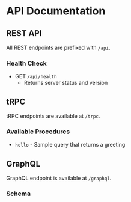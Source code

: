 # API Documentation

## REST API

All REST endpoints are prefixed with `/api`.

### Health Check
- GET `/api/health`
  - Returns server status and version

## tRPC

tRPC endpoints are available at `/trpc`.

### Available Procedures
- `hello` - Sample query that returns a greeting

## GraphQL

GraphQL endpoint is available at `/graphql`.

### Schema
